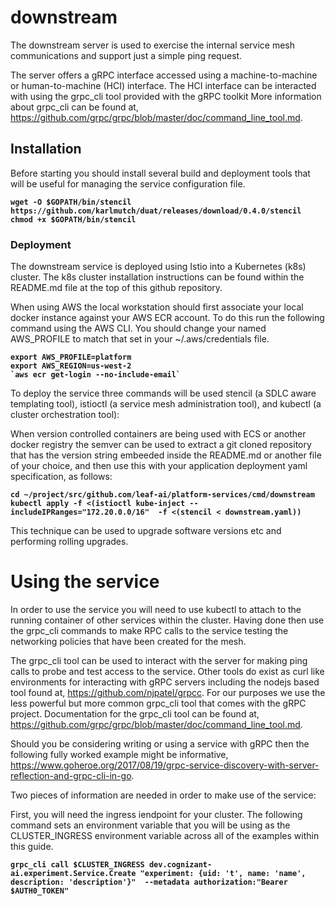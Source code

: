 # downstream

The downstream server is used to exercise the internal service mesh communications and support just a simple ping request.

The server offers a gRPC interface accessed using a machine-to-machine or human-to-machine (HCI) interface.  The HCI interface can be interacted with using the grpc_cli tool provided with the gRPC toolkit  More information about grpc_cli can be found at, https://github.com/grpc/grpc/blob/master/doc/command_line_tool.md.

## Installation

Before starting you should install several build and deployment tools that will be useful for managing the service configuration file.

<pre><code><b>wget -O $GOPATH/bin/stencil https://github.com/karlmutch/duat/releases/download/0.4.0/stencil
chmod +x $GOPATH/bin/stencil
</b></code></pre>

### Deployment

The downstream service is deployed using Istio into a Kubernetes (k8s) cluster.  The k8s cluster installation instructions can be found within the README.md file at the top of this github repository.

When using AWS the local workstation should first associate your local docker instance against your AWS ECR account. To do this run the following command using the AWS CLI.  You should change your named AWS_PROFILE to match that set in your ~/.aws/credentials file.

<pre><code><b>export AWS_PROFILE=platform
export AWS_REGION=us-west-2
`aws ecr get-login --no-include-email`
</b></code></pre>

To deploy the service three commands will be used stencil (a SDLC aware templating tool), istioctl (a service mesh administration tool), and kubectl (a cluster orchestration tool):

When version controlled containers are being used with ECS or another docker registry the semver can be used to extract a git cloned repository that has the version string embeeded inside the README.md or another file of your choice, and then use this with your application deployment yaml specification, as follows:

<pre><code><b>cd ~/project/src/github.com/leaf-ai/platform-services/cmd/downstream</b>
<b>kubectl apply -f <(istioctl kube-inject --includeIPRanges="172.20.0.0/16"  -f <(stencil < downstream.yaml))
</b></code></pre>

This technique can be used to upgrade software versions etc and performing rolling upgrades.

# Using the service

In order to use the service you will need to use kubectl to attach to the running container of other services within the cluster.  Having done then use the grpc_cli commands to make RPC calls to the service testing the networking policies that have been created for the mesh.

The grpc_cli tool can be used to interact with the server for making ping calls to probe and test access to the service.  Other tools do exist as curl like environments for interacting with gRPC servers including the nodejs based tool found at, https://github.com/njpatel/grpcc.  For our purposes we use the less powerful but more common grpc_cli tool that comes with the gRPC project.  Documentation for the grpc_cli tool can be found at, https://github.com/grpc/grpc/blob/master/doc/command_line_tool.md.

Should you be considering writing or using a service with gRPC then the following fully worked example might be informative, https://www.goheroe.org/2017/08/19/grpc-service-discovery-with-server-reflection-and-grpc-cli-in-go.

Two pieces of information are needed in order to make use of the service:

First, you will need the ingress iendpoint for your cluster.  The following command sets an environment variable that you will be using as the CLUSTER_INGRESS environment variable across all of the examples within this guide.

<pre><code><b>grpc_cli call $CLUSTER_INGRESS dev.cognizant-ai.experiment.Service.Create "experiment: {uid: 't', name: 'name', description: 'description'}"  --metadata authorization:"Bearer $AUTH0_TOKEN"</b>
</pre></code>
